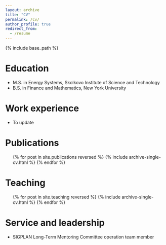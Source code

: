 ```yaml
---
layout: archive
title: "CV"
permalink: /cv/
author_profile: true
redirect_from:
  - /resume
---
```

{% include base_path %}

Education
=========

* M.S. in Energy Systems, Skolkovo Institute of Science and Technology
* B.S. in Finance and Mathematics, New York University

Work experience
===============

* To update

Publications
============

<ul>{% for post in site.publications reversed %}
    {% include archive-single-cv.html %}
  {% endfor %}</ul>

Teaching
========

<ul>{% for post in site.teaching reversed %}
    {% include archive-single-cv.html %}
  {% endfor %}</ul>

Service and leadership
======================

* SIGPLAN Long-Term Mentoring Committee operation team member
